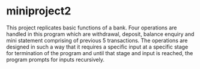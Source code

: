 # miniproject2
This project replicates basic functions of a bank.
Four operations are handled in this program which are withdrawal, deposit, balance enquiry and mini statement comprising of previous 5 transactions.
The operations are designed in such a way that it requires a specific input at a specific stage for termination of the program and until that stage and input is reached, the program prompts for inputs recursively.
